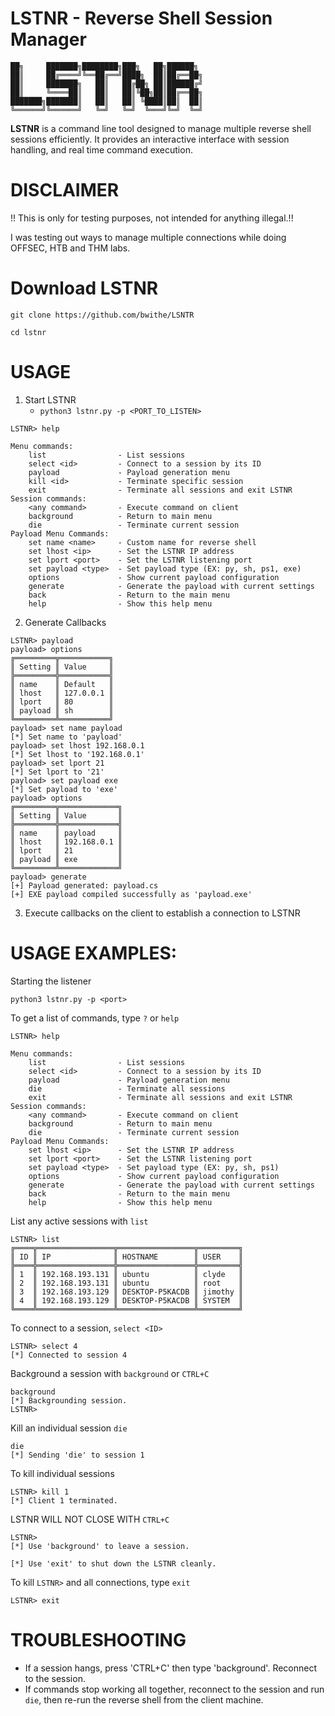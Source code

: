 # LSTNR - Reverse Shell Session Manager

```
██╗     ███████╗████████╗███╗   ██╗██████╗ 
██║     ██╔════╝╚══██╔══╝████╗  ██║██╔══██╗
██║     ███████╗   ██║   ██╔██╗ ██║██████╔╝
██║     ╚════██║   ██║   ██║╚██╗██║██╔══██╗
███████╗███████║   ██║   ██║ ╚████║██║  ██║
╚══════╝╚══════╝   ╚═╝   ╚═╝  ╚═══╝╚═╝  ╚═╝
```

**LSTNR** is a command line tool designed to manage multiple reverse shell sessions efficiently. It provides an interactive interface with session handling, and real time command execution.

# DISCLAIMER
!! This is only for testing purposes, not intended for anything illegal.!!

 I was testing out ways to manage multiple connections while doing OFFSEC, HTB and THM labs. 

# Download LSTNR

```
git clone https://github.com/bwithe/LSNTR

cd lstnr
```

# USAGE

1. Start LSTNR
    - `python3 lstnr.py -p <PORT_TO_LISTEN>`
```
LSTNR> help 

Menu commands:
    list                - List sessions
    select <id>         - Connect to a session by its ID
    payload             - Payload generation menu
    kill <id>           - Terminate specific session
    exit                - Terminate all sessions and exit LSTNR
Session commands:
    <any command>       - Execute command on client
    background          - Return to main menu
    die                 - Terminate current session
Payload Menu Commands:
    set name <name>     - Custom name for reverse shell
    set lhost <ip>      - Set the LSTNR IP address
    set lport <port>    - Set the LSTNR listening port
    set payload <type>  - Set payload type (EX: py, sh, ps1, exe)
    options             - Show current payload configuration
    generate            - Generate the payload with current settings
    back                - Return to the main menu
    help                - Show this help menu

```
2. Generate Callbacks
```
LSTNR> payload 
payload> options 
╔═════════╦═══════════╗
║ Setting ║ Value     ║
╠═════════╬═══════════╣
║ name    ║ Default   ║
║ lhost   ║ 127.0.0.1 ║
║ lport   ║ 80        ║
║ payload ║ sh        ║
╚═════════╩═══════════╝
payload> set name payload
[*] Set name to 'payload'
payload> set lhost 192.168.0.1
[*] Set lhost to '192.168.0.1'
payload> set lport 21
[*] Set lport to '21'
payload> set payload exe
[*] Set payload to 'exe'
payload> options 
╔═════════╦═════════════╗
║ Setting ║ Value       ║
╠═════════╬═════════════╣
║ name    ║ payload     ║
║ lhost   ║ 192.168.0.1 ║
║ lport   ║ 21          ║
║ payload ║ exe         ║
╚═════════╩═════════════╝
payload> generate 
[+] Payload generated: payload.cs
[+] EXE payload compiled successfully as 'payload.exe'
```

3. Execute callbacks on the client to establish a connection to LSTNR

# USAGE EXAMPLES:

Starting the listener 
```
python3 lstnr.py -p <port>
```

To get a list of commands, type `?` or `help`
```
LSTNR> help 

Menu commands:
    list                - List sessions
    select <id>         - Connect to a session by its ID
    payload             - Payload generation menu
    die                 - Terminate all sessions
    exit                - Terminate all sessions and exit LSTNR
Session commands:
    <any command>       - Execute command on client
    background          - Return to main menu
    die                 - Terminate current session
Payload Menu Commands:
    set lhost <ip>      - Set the LSTNR IP address
    set lport <port>    - Set the LSTNR listening port
    set payload <type>  - Set payload type (EX: py, sh, ps1)
    options             - Show current payload configuration
    generate            - Generate the payload with current settings
    back                - Return to the main menu
    help                - Show this help menu

```

List any active sessions with `list`
```
LSTNR> list 
╔════╦═════════════════╦═════════════════╦═════════╗
║ ID ║ IP              ║ HOSTNAME        ║ USER    ║
╠════╬═════════════════╬═════════════════╬═════════╣
║ 1  ║ 192.168.193.131 ║ ubuntu          ║ clyde   ║
║ 2  ║ 192.168.193.131 ║ ubuntu          ║ root    ║
║ 3  ║ 192.168.193.129 ║ DESKTOP-P5KACDB ║ jimothy ║
║ 4  ║ 192.168.193.129 ║ DESKTOP-P5KACDB ║ SYSTEM  ║ 
╚════╩═════════════════╩═════════════════╩═════════╝
```

To connect to a session, `select <ID>`
```
LSTNR> select 4
[*] Connected to session 4
```

Background a session with `background` or `CTRL+C`
```
background 
[*] Backgrounding session.
LSTNR>
```

Kill an individual session `die`
```
die
[*] Sending 'die' to session 1
```

To kill individual sessions
```
LSTNR> kill 1
[*] Client 1 terminated.
```

LSTNR WILL NOT CLOSE WITH `CTRL+C`
```
LSTNR> 
[*] Use 'background' to leave a session.

[*] Use 'exit' to shut down the LSTNR cleanly.
```

To kill `LSTNR>` and all connections, type `exit`
```
LSTNR> exit 
```

# TROUBLESHOOTING
- If a session hangs, press 'CTRL+C' then type 'background'. Reconnect to the session.
- If commands stop working all together, reconnect to the session and run `die`, then re-run the reverse shell from the client machine.

